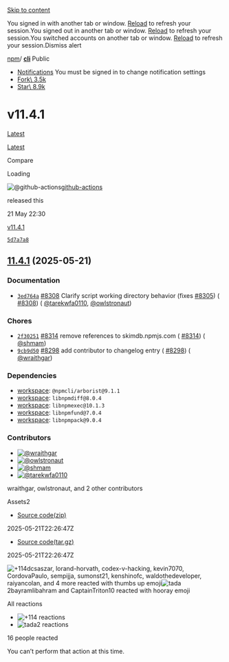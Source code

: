 [Skip to content](https://github.com/npm/cli/releases/tag/v11.4.1#start-of-content)

You signed in with another tab or window. [Reload](https://github.com/npm/cli/releases/tag/v11.4.1) to refresh your session.You signed out in another tab or window. [Reload](https://github.com/npm/cli/releases/tag/v11.4.1) to refresh your session.You switched accounts on another tab or window. [Reload](https://github.com/npm/cli/releases/tag/v11.4.1) to refresh your session.Dismiss alert

[npm](https://github.com/npm)/ **[cli](https://github.com/npm/cli)** Public

- [Notifications](https://github.com/login?return_to=%2Fnpm%2Fcli) You must be signed in to change notification settings
- [Fork\\
3.5k](https://github.com/login?return_to=%2Fnpm%2Fcli)
- [Star\\
8.9k](https://github.com/login?return_to=%2Fnpm%2Fcli)


# v11.4.1

[Latest](https://github.com/npm/cli/releases/latest)

[Latest](https://github.com/npm/cli/releases/latest)

Compare

Loading

![@github-actions](https://avatars.githubusercontent.com/in/15368?s=40&v=4)[github-actions](https://github.com/apps/github-actions)

released this


21 May 22:30


[v11.4.1](https://github.com/npm/cli/tree/v11.4.1)

[`5d7a7a8`](https://github.com/npm/cli/commit/5d7a7a8695135812d55f42ab03513c705d7fd785)

## [11.4.1](https://github.com/npm/cli/compare/v11.4.0...v11.4.1) (2025-05-21)

### Documentation

- [`3ed764a`](https://github.com/npm/cli/commit/3ed764aa08f2087fa1d1bd7391a646ba47565294) [#8308](https://github.com/npm/cli/pull/8308) Clarify script working directory behavior (fixes [#8305](https://github.com/npm/cli/issues/8305)) ( [#8308](https://github.com/npm/cli/pull/8308)) ( [@tarekwfa0110](https://github.com/tarekwfa0110), [@owlstronaut](https://github.com/owlstronaut))

### Chores

- [`2f30251`](https://github.com/npm/cli/commit/2f302516401928239593dd2eebc171729df60537) [#8314](https://github.com/npm/cli/pull/8314) remove references to skimdb.npmjs.com ( [#8314](https://github.com/npm/cli/pull/8314)) ( [@shmam](https://github.com/shmam))
- [`9cb9d50`](https://github.com/npm/cli/commit/9cb9d5030b1fdb83e3ffa45b7c8d2de80a657768) [#8298](https://github.com/npm/cli/pull/8298) add contributor to changelog entry ( [#8298](https://github.com/npm/cli/pull/8298)) ( [@wraithgar](https://github.com/wraithgar))

### Dependencies

- [workspace](https://github.com/npm/cli/releases/tag/arborist-v9.1.1): `@npmcli/arborist@9.1.1`
- [workspace](https://github.com/npm/cli/releases/tag/libnpmdiff-v8.0.4): `libnpmdiff@8.0.4`
- [workspace](https://github.com/npm/cli/releases/tag/libnpmexec-v10.1.3): `libnpmexec@10.1.3`
- [workspace](https://github.com/npm/cli/releases/tag/libnpmfund-v7.0.4): `libnpmfund@7.0.4`
- [workspace](https://github.com/npm/cli/releases/tag/libnpmpack-v9.0.4): `libnpmpack@9.0.4`

### Contributors

- [![@wraithgar](https://avatars.githubusercontent.com/u/36607?s=64&v=4)](https://github.com/wraithgar)
- [![@owlstronaut](https://avatars.githubusercontent.com/u/332363?s=64&v=4)](https://github.com/owlstronaut)
- [![@shmam](https://avatars.githubusercontent.com/u/19582543?s=64&v=4)](https://github.com/shmam)
- [![@tarekwfa0110](https://avatars.githubusercontent.com/u/109884541?s=64&v=4)](https://github.com/tarekwfa0110)

wraithgar, owlstronaut, and 2 other contributors


Assets2

- [Source code(zip)](https://github.com/npm/cli/archive/refs/tags/v11.4.1.zip)

2025-05-21T22:26:47Z

- [Source code(tar.gz)](https://github.com/npm/cli/archive/refs/tags/v11.4.1.tar.gz)

2025-05-21T22:26:47Z


![+1](https://github.githubassets.com/assets/1f44d-41cb66fe1e22.png)14dcsaszar, lorand-horvath, codex-v-hacking, kevin7070, CordovaPaulo, sempijja, sumonst21, kenshinofc, waldothedeveloper, raiyancolan, and 4 more reacted with thumbs up emoji![tada](https://github.githubassets.com/assets/1f389-36899a2cb781.png)2bayramlibahram and CaptainTriton10 reacted with hooray emoji

All reactions

- ![+1](https://github.githubassets.com/assets/1f44d-41cb66fe1e22.png)14 reactions
- ![tada](https://github.githubassets.com/assets/1f389-36899a2cb781.png)2 reactions

16 people reacted

You can’t perform that action at this time.